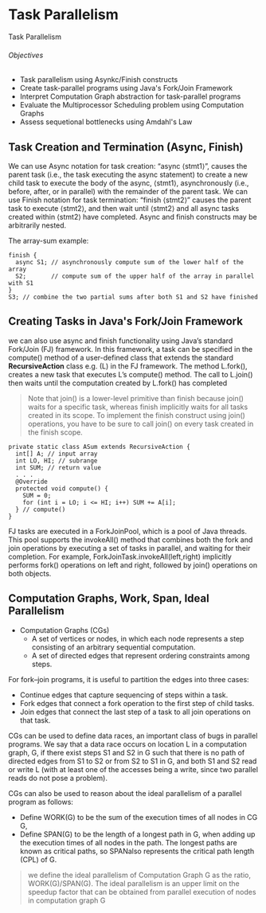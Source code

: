 # Task Parallelism
Task Parallelism

###### Objectives
- Task parallelism using Asynkc/Finish constructs
- Create task-parallel programs using Java's Fork/Join Framework
- Interpret Computation Graph abstraction for task-parallel programs
- Evaluate the Multiprocessor Scheduling problem using Computation Graphs
- Assess sequetional bottlenecks using Amdahl's Law

## Task Creation and Termination (Async, Finish)

We can use Async notation for task creation: “async ⟨stmt1⟩”, causes the parent task (i.e., the task executing the async statement) to create a new child task to execute the body of the async, ⟨stmt1⟩, asynchronously (i.e., before, after, or in parallel) with the remainder of the parent task. 
We can use Finish notation for task termination: “finish ⟨stmt2⟩” causes the parent task to execute ⟨stmt2⟩, and then wait until ⟨stmt2⟩ and all async tasks created within ⟨stmt2⟩ have completed. Async and finish constructs may be arbitrarily nested.

The array-sum example:
```
finish {
  async S1; // asynchronously compute sum of the lower half of the array
  S2;       // compute sum of the upper half of the array in parallel with S1
}
S3; // combine the two partial sums after both S1 and S2 have finished
```

## Creating Tasks in Java's Fork/Join Framework

we can also use async and finish functionality using Java’s standard Fork/Join (FJ) framework. In this framework, a task can be specified in the compute() method of a user-defined class that extends the standard **RecursiveAction** class e.g. (L) in the FJ framework.
The method L.fork(), creates a new task that executes L’s compute() method.
The call to L.join() then waits until the computation created by L.fork() has completed

>Note that join() is a lower-level primitive than finish because join() waits for a specific task, whereas finish implicitly waits for all tasks created in its scope. To implement the finish construct using join() operations, you have to be sure to call join() on every task created in the finish scope.

```
private static class ASum extends RecursiveAction {
  int[] A; // input array
  int LO, HI; // subrange
  int SUM; // return value
  . . .
  @Override
  protected void compute() {
    SUM = 0;
    for (int i = LO; i <= HI; i++) SUM += A[i];
  } // compute()
}
```

FJ tasks are executed in a ForkJoinPool, which is a pool of Java threads. This pool supports the invokeAll() method that combines both the fork and join operations by executing a set of tasks in parallel, and waiting for their completion. For example, ForkJoinTask.invokeAll(left,right) implicitly performs fork() operations on left and right, followed by join() operations on both objects.


## Computation Graphs, Work, Span, Ideal Parallelism

- Computation Graphs (CGs)
  - A set of vertices or nodes, in which each node represents a step consisting of an arbitrary sequential computation. 
  - A set of directed edges that represent ordering constraints among steps.

For fork–join programs, it is useful to partition the edges into three cases:
- Continue edges that capture sequencing of steps within a task.
- Fork edges that connect a fork operation to the first step of child tasks.
- Join edges that connect the last step of a task to all join operations on that task. 

CGs can be used to define data races, an important class of bugs in parallel programs.  We  say that a data  race occurs on location L in a computation graph, G,  if there exist steps S1  and S2  in G such that there is no path of directed edges from S1  to S2  or from S2  to S1  in G, and both S1  and S2  read or write L (with at least one of the accesses being a write, since two parallel reads do not pose a problem).

CGs can also be used to reason about the ideal    parallelism of a parallel program as follows:
- Define WORK(G) to be the sum of the execution times of all nodes in CG G, 
- Define SPAN(G) to be the length of a longest path in G, when adding up the execution times of all nodes in the path. The longest paths are known as critical paths, so SPANalso represents the critical path length (CPL) of G.

> we define the ideal parallelism of Computation Graph G as the ratio, WORK(G)/SPAN(G). The ideal parallelism is an upper limit on the speedup factor that can be obtained from parallel execution of nodes in computation graph G
